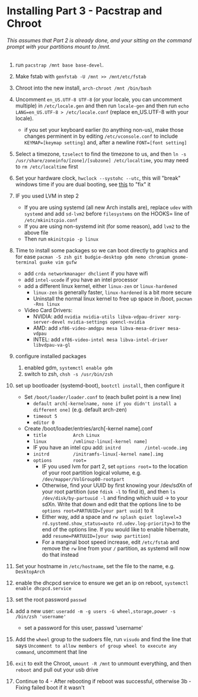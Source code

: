 # Installing Part 3 - Pacstrap and Chroot
###### This assumes that Part 2 is already done, and your sitting on the command prompt with your partitions mount to /mnt.

1) run ```pacstrap /mnt base base-devel```.
2) Make fstab with ```genfstab -U /mnt >> /mnt/etc/fstab```
3) Chroot into the new install, ```arch-chroot /mnt /bin/bash```
4) Uncomment ```en_US.UTF-8 UTF-8``` (or your locale, you can uncomment multiple) in ```/etc/locale.gen``` and then run ```locale-gen``` and then run ```echo LANG=en_US.UTF-8 > /etc/locale.conf``` (replace en_US.UTF-8 with your locale).
	* if you set your keyboard earlier (to anything non-us), make those changes perminent in by editing ```/etc/vconsole.conf``` to include ```KEYMAP=[keymap setting]``` and, after a newline ```FONT=[font setting]```
5) Select a timezone, ```tzselect``` to find the timezone to us, and then ```ln -s /usr/share/zoneinfo/[zone]/[subzone] /etc/localtime```, you may need to ```rm /etc/localtime``` first
6) Set your hardware clock, ```hwclock --systohc --utc```, this will "break" windows time if you are dual booting, see [this](https://wiki.archlinux.org/index.php/Time#UTC_in_Windows) to "fix" it
7) IF you used LVM in step 2
	* If you are using systemd (all new Arch installs are), replace ``udev`` with ```systemd``` and add ```sd-lvm2``` before ```filesystems``` on the HOOKS= line of ```/etc/mkinitcpio.conf```
	* If you are using non-systemd init (for some reason), add ```lvm2``` to the above file
	* Then run ```mkinitcpio -p linux```
8) Time to install some packages so we can boot directly to graphics and for ease  ```pacman -S zsh git budgie-desktop gdm nemo chromium gnome-terminal guake vim gufw```
	* add ```crda networkmanager dhclient``` if you have wifi
	* add ```intel-ucode``` if you have an intel processor
	* add a different linux kernel, either ```linux-zen``` or ```linux-hardened```
		* ```linux-zen``` is generally faster, ```linux-hardened``` is a bit more secure
		* Uninstall the normal linux kernel to free up space in /boot, ```pacman -Rns linux``` 
	* Video Card Drivers:
		* NVIDIA: add ```nvidia nvidia-utils libva-vdpau-driver xorg-server-devel nvidia-settings opencl-nvidia```
		* AMD: add ```xf86-video-amdgpu mesa libva-mesa-driver mesa-vdpau```
		* INTEL: add ```xf86-video-intel mesa libva-intel-driver libvdpau-va-gl```
9) configure installed packages
	1) enabled gdm, ```systemctl enable gdm```
    2) switch to zsh, ```chsh -s /usr/bin/zsh```
10) set up bootloader (systemd-boot), ```bootctl install```, then configure it
	* Set ```/boot/loader/loader.conf``` to (each bullet point is a new line)
		* ```default arch[-kernelname, none if you didn't install a different one]``` (e.g. default arch-zen)
		* ```timeout 5```
		*  ```editor 0```
	* Create /boot/loader/entries/arch[-kernel name].conf
		* ```title          Arch Linux```
		* ```linux          /vmlinuz-linux[-kernel name]```
		* IF you have an intel cpu add: ```initrd         /intel-ucode.img```
		* ```initrd         /initramfs-linux[-kernel name].img```
		* ```options        root=```
			* IF you used lvm for part 2, set ```options root=``` to the location of your root partition logical volume, e.g. ```/dev/mapper/VolGroup00-rootpart```
			* Otherwise, find your UUID by first knowing your /dev/sdXn of your root partition (use ```fdisk -l``` to find it), and then ```ls /dev/disk/by-partuuid -l``` and finding which uuid -> to your sdXn.  Write that down and edit that the options line to be ```options root=PARTUUID=[your part uuid]``` to it
			* Either way, add a space and ```rw splash quiet loglevel=3 rd.systemd.show_status=auto rd.udev.log-priority=3``` to the end of the options line.  If you would like to enable hibernate, add ```resume=PARTUUID=[your swap partition]```
			* For a marginal boot speed increase, edit ```/etc/fstab``` and remove the ```rw``` line from your ```/``` partition, as systemd will now do that instead

11) Set your hostname in ```/etc/hostname```, set the file to the name, e.g. ```DesktopArch```
12) enable the dhcpcd service to ensure we get an ip on reboot, ```systemctl enable dhcpcd.service```
13) set the root password ```passwd```
14) add a new user: ```useradd -m -g users -G wheel,storage,power -s /bin/zsh 'username'```
	* set a password for this user, passwd 'username'
15) Add the ```wheel``` group to the sudoers file, run ```visudo``` and find the line that says ```Uncomment to allow members of group wheel to execute any command```, uncomment that line
15) ```exit``` to exit the Chroot, ```umount -R /mnt``` to unmount everything, and then ```reboot``` and pull out your usb drive
16) Continue to 4 - After rebooting if reboot was successful, otherwise 3b - Fixing failed boot if it wasn't
